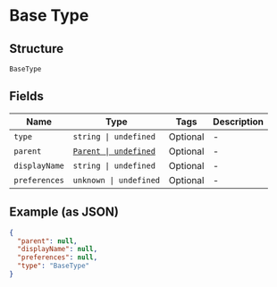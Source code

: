 
# Base Type

## Structure

`BaseType`

## Fields

| Name | Type | Tags | Description |
|  --- | --- | --- | --- |
| `type` | `string \| undefined` | Optional | - |
| `parent` | [`Parent \| undefined`](../../doc/models/parent.md) | Optional | - |
| `displayName` | `string \| undefined` | Optional | - |
| `preferences` | `unknown \| undefined` | Optional | - |

## Example (as JSON)

```json
{
  "parent": null,
  "displayName": null,
  "preferences": null,
  "type": "BaseType"
}
```

